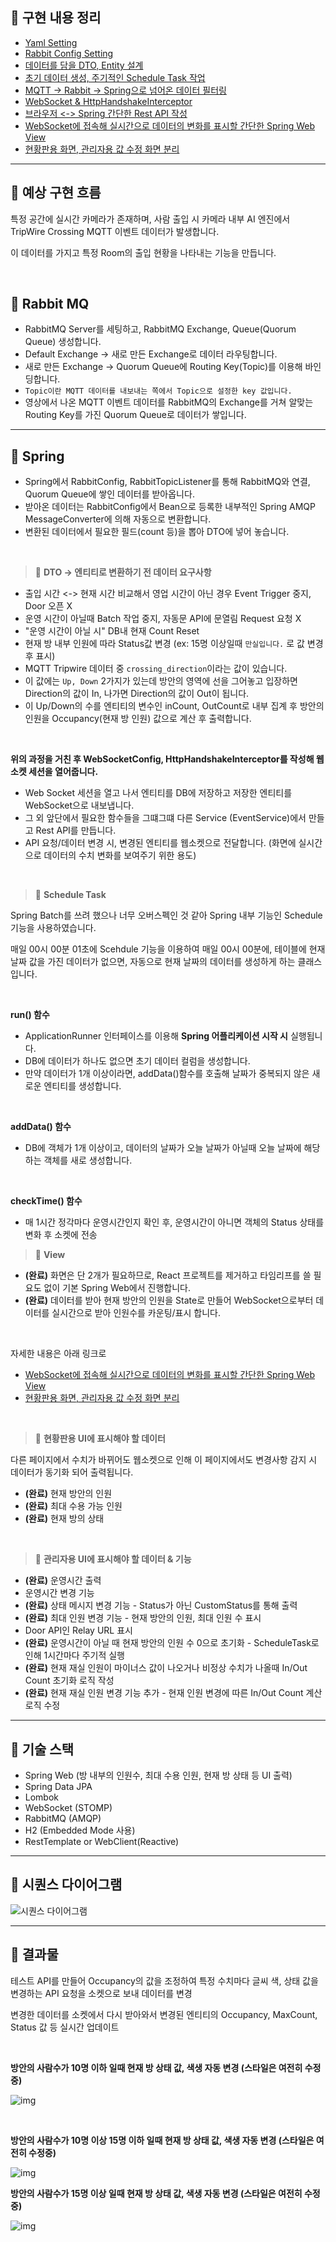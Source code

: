 ## 📘 **구현 내용 정리**
- [Yaml Setting](https://github.com/spacedustz/Access-Control/blob/main/Description/Yaml.md)
- [Rabbit Config Setting](https://github.com/spacedustz/Access-Control/blob/main/Description/Rabbit.md)
- [데이터를 담을 DTO, Entity 설계](https://github.com/spacedustz/Access-Control/blob/main/Description/Entity.md)
- [초기 데이터 생성, 주기적인 Schedule Task 작업](https://github.com/spacedustz/Access-Control/blob/main/Description/ScheduleTask.md)
- [MQTT -> Rabbit -> Spring으로 넘어온 데이터 필터링](https://github.com/spacedustz/Access-Control/blob/main/Description/Listener.md)
- [WebSocket & HttpHandshakeInterceptor](https://github.com/spacedustz/Access-Control/blob/main/Description/WebSocket.md)
- [브라우저 <-> Spring 간단한 Rest API 작성](https://github.com/spacedustz/Access-Control/blob/main/Description/API.md)
- [WebSocket에 접속해 실시간으로 데이터의 변화를 표시할 간단한 Spring Web View](https://github.com/spacedustz/Access-Control/blob/main/Description/View.md)
- [현황판용 화면, 관리자용 값 수정 화면 분리](https://github.com/spacedustz/Access-Control/blob/main/Description/SeparateView.md)

---

## 📘 **예상 구현 흐름**

특정 공간에 실시간 카메라가 존재하며, 사람 출입 시 카메라 내부 AI 엔진에서 TripWire Crossing MQTT 이벤트 데이터가 발생합니다.

이 데이터를 가지고 특정 Room의 출입 현황을 나타내는 기능을 만듭니다.

<br>

## 📘 **Rabbit MQ**
- RabbitMQ Server를 세팅하고, RabbitMQ Exchange, Queue(Quorum Queue) 생성합니다.
- Default Exchange -> 새로 만든 Exchange로 데이터 라우팅합니다.
- 새로 만든 Exchange -> Quorum Queue에 Routing Key(Topic)를 이용해 바인딩합니다.
- `Topic이란 MQTT 데이터를 내보내는 쪽에서 Topic으로 설정한 key 값입니다.`
- 영상에서 나온 MQTT 이벤트 데이터를 RabbitMQ의 Exchange를 거쳐 알맞는 Routing Key를 가진 Quorum Queue로 데이터가 쌓입니다.

---

## 📘 **Spring**
- Spring에서 RabbitConfig, RabbitTopicListener를 통해 RabbitMQ와 연결, Quorum Queue에 쌓인 데이터를 받아옵니다.
- 받아온 데이터는 RabbitConfig에서 Bean으로 등록한 내부적인 Spring AMQP MessageConverter에 의해 자동으로 변환합니다.
- 변환된 데이터에서 필요한 필드(count 등)을 뽑아 DTO에 넣어 놓습니다.

<br>

> 📌 **DTO -> 엔티티로 변환하기 전 데이터 요구사항**

- 출입 시간 <-> 현재 시간 비교해서 영업 시간이 아닌 경우 Event Trigger 중지, Door 오픈 X
- 운영 시간이 아닐때 Batch 작업 중지, 자동문 API에 문열림 Request 요청 X
- "운영 시간이 아닐 시" DB내 현재 Count Reset
- 현재 방 내부 인원에 따라 Status값 변경 (ex: 15명 이상일때 `만실입니다.` 로 값 변경 후 표시)
- MQTT Tripwire 데이터 중 `crossing_direction`이라는 값이 있습니다.
- 이 값에는 `Up, Down` 2가지가 있는데 방안의 영역에 선을 그어놓고 입장하면 Direction의 값이 In, 나가면 Direction의 값이 Out이 됩니다.
- 이 Up/Down의 수를 엔티티의 변수인 inCount, OutCount로 내부 집계 후 방안의 인원을 Occupancy(현재 방 인원) 값으로 계산 후 출력합니다.

<br>

**위의 과정을 거친 후 WebSocketConfig, HttpHandshakeInterceptor를 작성해 웹소켓 세션을 열어줍니다.**
- Web Socket 세션을 열고 나서 엔티티를 DB에 저장하고 저장한 엔티티를 WebSocket으로 내보냅니다.
- 그 외 앞단에서 필요한 함수들을 그떄그떄 다른 Service (EventService)에서 만들고 Rest API를 만듭니다.
- API 요청/데이터 변경 시, 변경된 엔티티를 웹소켓으로 전달합니다. (화면에 실시간으로 데이터의 수치 변화를 보여주기 위한 용도)

<br>

> 📌 **Schedule Task**

Spring Batch를 쓰려 했으나 너무 오버스펙인 것 같아 Spring 내부 기능인 Schedule 기능을 사용하였습니다.

매일 00시 00분 01초에 Scehdule 기능을 이용하여 매일 00시 00분에, 테이블에 현재 날짜 값을 가진 데이터가 없으면,
자동으로 현재 날짜의 데이터를 생성하게 하는 클래스입니다.

<br>

**run() 함수**
- ApplicationRunner 인터페이스를 이용해 **Spring 어플리케이션 시작 시** 실행됩니다.
- DB에 데이터가 하나도 없으면 초기 데이터 컬럼을 생성합니다.
- 만약 데이터가 1개 이상이라면, addData()함수를 호출해 날짜가 중복되지 않은 새로운 엔티티를 생성합니다.

<br>

**addData() 함수**
- DB에 객체가 1개 이상이고, 데이터의 날짜가 오늘 날짜가 아닐때 오늘 날짜에 해당하는 객체를 새로 생성합니다.

<br>

**checkTime() 함수**
- 매 1시간 정각마다 운영시간인지 확인 후, 운영시간이 아니면 객체의 Status 상태를 변화 후 소켓에 전송

> 📌 **View**

- **(완료)** 화면은 단 2개가 필요하므로, React 프로젝트를 제거하고 타임리프를 쓸 필요도 없이 기본 Spring Web에서 진행합니다.
- **(완료)** 데이터를 받아 현재 방안의 인원을 State로 만들어 WebSocket으로부터 데이터를 실시간으로 받아 인원수를 카운팅/표시 합니다.

<br>

자세한 내용은 아래 링크로
- [WebSocket에 접속해 실시간으로 데이터의 변화를 표시할 간단한 Spring Web View](https://github.com/spacedustz/Access-Control/blob/main/Description/View.md)
- [현황판용 화면, 관리자용 값 수정 화면 분리](https://github.com/spacedustz/Access-Control/blob/main/Description/SeparateView.md)

<br>

> 📌 **현황판용 UI에 표시해야 할 데이터**

다른 페이지에서 수치가 바뀌어도 웹소켓으로 인해 이 페이지에서도 변경사항 감지 시 데이터가 동기화 되어 출력됩니다.

- **(완료)** 현재 방안의 인원
- **(완료)** 최대 수용 가능 인원
- **(완료)** 현재 방의 상태

<br>

> 📌 **관리자용 UI에 표시해야 할 데이터 & 기능**

- **(완료)** 운영시간 출력
- 운영시간 변경 기능
- **(완료)** 상태 메시지 변경 기능 - Status가 아닌 CustomStatus를 통해 출력
- **(완료)** 최대 인원 변경 기능 - 현재 방안의 인원, 최대 인원 수 표시
- Door API인 Relay URL 표시
- **(완료)** 운영시간이 아닐 때 현재 방안의 인원 수 0으로 초기화 - ScheduleTask로 인해 1시간마다 주기적 실행
- **(완료)** 현재 재실 인원이 마이너스 값이 나오거나 비정상 수치가 나올때 In/Out Count 초기화 로직 작성
- **(완료)** 현재 재실 인원 변경 기능 추가 - 현재 인원 변경에 따른 In/Out Count 계산 로직 수정
---

## 📘 기술 스택
- Spring Web (방 내부의 인원수, 최대 수용 인원, 현재 방 상태 등 UI 출력)
- Spring Data JPA
- Lombok
- WebSocket (STOMP)
- RabbitMQ (AMQP)
- H2 (Embedded Mode 사용)
- RestTemplate or WebClient(Reactive)

---

## 📘 시퀀스 다이어그램
![시퀀스 다이어그램](https://github.com/spacedustz/Access-Control/blob/main/Description/Diagram.png)

---

## 📘 결과물

테스트 API를 만들어 Occupancy의 값을 조정하여 특정 수치마다 글씨 색, 상태 값을 변경하는 API 요청을 소켓으로 보내 데이터를 변경

변경한 데이터를 소켓에서 다시 받아와서 변경된 엔티티의 Occupancy, MaxCount, Status 값 등 실시간 업데이트

<br>

**방안의 사람수가 10명 이하 일때 현재 방 상태 값, 색생 자동 변경 (스타일은 여전히 수정중)**

![img](https://raw.githubusercontent.com/spacedustz/Obsidian-Image-Server/main/img2/h-1.png)

<br>

**방안의 사람수가 10명 이상 15명 이하 일때 현재 방 상태 값, 색생 자동 변경 (스타일은 여전히 수정중)**

![img](https://raw.githubusercontent.com/spacedustz/Obsidian-Image-Server/main/img2/h-2.png)
<br>

**방안의 사람수가 15명 이상 일때 현재 방 상태 값, 색생 자동 변경 (스타일은 여전히 수정중)**

![img](https://raw.githubusercontent.com/spacedustz/Obsidian-Image-Server/main/img2/h-3.png)